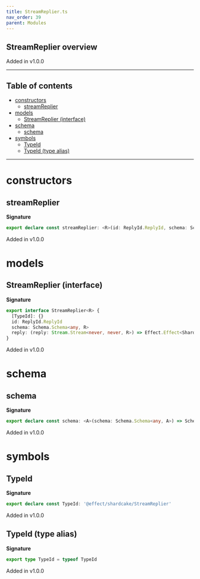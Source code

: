 ```yaml
---
title: StreamReplier.ts
nav_order: 39
parent: Modules
---
```


## StreamReplier overview

Added in v1.0.0

---

<h2 class="text-delta">Table of contents</h2>

- [constructors](#constructors)
  - [streamReplier](#streamreplier)
- [models](#models)
  - [StreamReplier (interface)](#streamreplier-interface)
- [schema](#schema)
  - [schema](#schema-1)
- [symbols](#symbols)
  - [TypeId](#typeid)
  - [TypeId (type alias)](#typeid-type-alias)

---

# constructors

## streamReplier

**Signature**

```ts
export declare const streamReplier: <R>(id: ReplyId.ReplyId, schema: Schema.Schema<any, R>) => StreamReplier<R>
```

Added in v1.0.0

# models

## StreamReplier (interface)

**Signature**

```ts
export interface StreamReplier<R> {
  [TypeId]: {}
  id: ReplyId.ReplyId
  schema: Schema.Schema<any, R>
  reply: (reply: Stream.Stream<never, never, R>) => Effect.Effect<Sharding.Sharding, never, void>
}
```

Added in v1.0.0

# schema

## schema

**Signature**

```ts
export declare const schema: <A>(schema: Schema.Schema<any, A>) => Schema.Schema<any, StreamReplier<A>>
```

Added in v1.0.0

# symbols

## TypeId

**Signature**

```ts
export declare const TypeId: '@effect/shardcake/StreamReplier'
```

Added in v1.0.0

## TypeId (type alias)

**Signature**

```ts
export type TypeId = typeof TypeId
```

Added in v1.0.0
